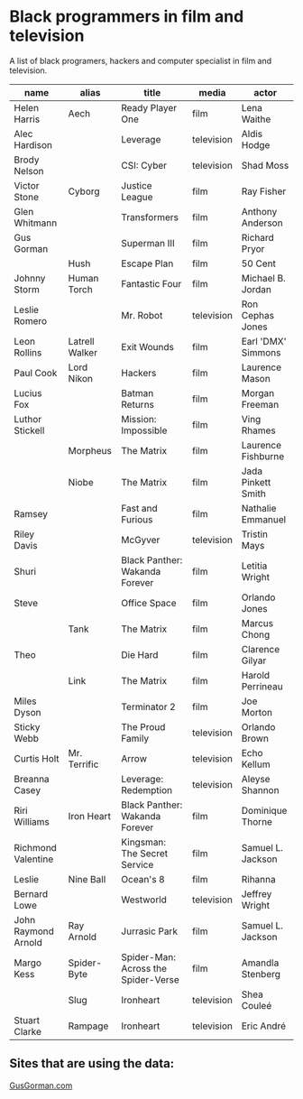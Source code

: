 # Black programmers in film and television

A list of black programers, hackers and computer specialist in film and television.

| name            | alias          | title               | media      | actor              | 
|-----------------|----------------|---------------------|------------|--------------------|
| Helen Harris    | Aech           | Ready Player One    | film      | Lena Waithe        | 
| Alec Hardison   |                | Leverage            | television | Aldis Hodge        | 
| Brody Nelson    |                | CSI: Cyber          | television | Shad Moss          | 
| Victor Stone    | Cyborg         | Justice League      | film      | Ray Fisher         | 
| Glen Whitmann   |                | Transformers        | film      | Anthony Anderson   | 
| Gus Gorman      |                | Superman III        | film      | Richard Pryor      | 
|                 | Hush           | Escape Plan         | film      | 50 Cent            | 
| Johnny Storm    | Human Torch    | Fantastic Four      | film      | Michael B. Jordan  | 
| Leslie Romero   |                | Mr. Robot           | television | Ron Cephas Jones   | 
| Leon Rollins    | Latrell Walker | Exit Wounds         | film      | Earl 'DMX' Simmons | 
| Paul Cook       | Lord Nikon     | Hackers             | film      | Laurence Mason     | 
| Lucius Fox      |                | Batman Returns      | film      | Morgan Freeman     | 
| Luthor Stickell |                | Mission: Impossible | film      | Ving Rhames        | 
|                 | Morpheus       | The Matrix          | film      | Laurence Fishburne | 
|                 | Niobe          | The Matrix          | film      | Jada Pinkett Smith | 
| Ramsey          |                | Fast and Furious    | film      | Nathalie Emmanuel  | 
| Riley Davis     |                | McGyver             | television | Tristin Mays       | 
| Shuri           |                | Black Panther: Wakanda Forever      | film      | Letitia Wright     | 
| Steve           |                | Office Space        | film      | Orlando Jones      | 
|                 | Tank           | The Matrix          | film      | Marcus Chong       | 
| Theo            |                | Die Hard            | film      | Clarence Gilyar    | 
|                 | Link           | The Matrix          | film      | Harold Perrineau   | 
|Miles Dyson | |Terminator 2 |film |Joe Morton |
|Sticky Webb | |The Proud Family |television |Orlando Brown |
|Curtis Holt |Mr. Terrific |Arrow |television |Echo Kellum |
|Breanna Casey | |Leverage: Redemption |television |Aleyse Shannon |
|Riri Williams |Iron Heart |Black Panther: Wakanda Forever |film |Dominique Thorne |
|Richmond Valentine | |Kingsman: The Secret Service |film |Samuel L. Jackson |
|Leslie |Nine Ball |Ocean's 8 |film |Rihanna |
|Bernard Lowe | |Westworld |television |Jeffrey Wright |
|John Raymond Arnold | Ray Arnold |Jurrasic Park |film |Samuel L. Jackson |
|Margo Kess | Spider-Byte | Spider-Man: Across the Spider-Verse | film | Amandla Stenberg |
||Slug|Ironheart|television|Shea Couleé|
|Stuart Clarke|Rampage|Ironheart|television|Eric André


## Sites that are using the data:
[GusGorman.com](http://www.gusgorman.com)
